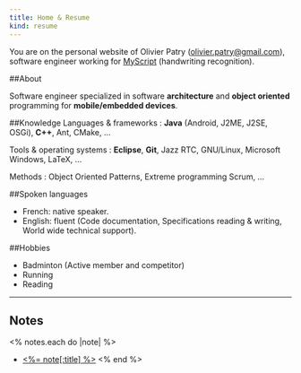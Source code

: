 ```yaml
---
title: Home & Resume
kind: resume
---
```

You are on the personal website of Olivier Patry (<olivier.patry@gmail.com>), software engineer working for [MyScript](http://www.myscript.com/) (handwriting recognition).

##About

Software engineer specialized in software **architecture** and **object oriented** programming for **mobile/embedded devices**.

##Knowledge
Languages & frameworks
:	**Java** (Android, J2ME, J2SE, OSGi), **C++**, Ant, CMake, &#8230;

Tools & operating systems
:	**Eclipse**, **Git**, Jazz RTC, GNU/Linux, Microsoft Windows, LaTeX, &#8230;

Methods
:	Object Oriented Patterns, Extreme programming Scrum, &#8230;

##Spoken languages
* French: native speaker.
* English: fluent (Code documentation, Specifications reading & writing, World wide technical support).

##Hobbies
* Badminton (Active member and competitor)
* Running
* Reading

----

## Notes
<% notes.each do |note| %>
* [<%= note[:title] %>](<%= note.path %>)
<% end %>